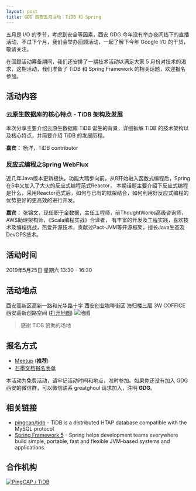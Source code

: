 ```yaml
---
layout: post
title: GDG 西安五月活动：TiDB 和 Spring
---
```


五月是 I/O 的季节，考虑到安全等因素，西安 GDG 今年没有举办夜间线下的直播活动，不过下个月，我们会举办回顾活动，一起了解下今年 Google I/O 的干货，敬请关注。

在回顾活动筹备期间，我们还安排了一期技术活动以满足大家 5 月份对技术的渴求，这期活动，我们准备了 TiDB 和 Spring Framework 的相关话题，欢迎报名参加。

## 活动内容

### 云原生数据库的核心特点 - TiDB 架构及发展

本次分享主要介绍云原生数据库 TiDB 诞生的背景，详细拆解 TiDB 的技术架构以及核心特点，并简要介绍 TiDB 的发展历程。

**嘉宾：** 杨洋，TiDB contributor

### 反应式编程之Spring WebFlux

近几年Java版本更新极快，功能大踏步向前，从8开始融入函数式编程后，Spring在5中又加入了大火的反应式编程范式Reactor，
本期话题主要介绍下反应式编程是什么，采用Reactor范式后，如何与已有的框架结合，如何利用好反应式编程的优势更好的更高效的进行开发。

**嘉宾：** 张锦文，现任职于金数据，主任工程师，前ThoughtWorks高级咨询师，AWS助理架构师，《Scala编程实战》合译者，
有丰富的开发及工程实践，喜欢技术及编程挑战，热爱开源技术，贡献过Pact-JVM等开源框架，擅长Java生态及DevOPS技术。

## 活动时间

2019年5月25日 星期六 13:30 - 16:30 

## 活动地点

西安高新区高新一路和光华路十字 西安创业咖啡街区 海归楼三层 3W COFFICE 西安高新创路空间 ([打开地图](https://ditu.amap.com/place/B0FFIBIC6D))
![地图](https://s1.ax1x.com/2018/03/04/9yaBJH.png)

> 感谢 TiDB 赞助的场地

## 报名方式

- [Meetup](https://www.meetup.com/GDG-Xian/events/261350002/) (**推荐**)
- [石墨文档报名表单](https://shimo.im/forms/R913JVW5RNmij3E6/fill)

本活动为免费活动，请牢记活动时间和地点，准时参加。如果你还没有加入 GDG 西安的微信群，可以微信联系 greatghoul 请求加入，注明 **GDG**。

## 相关链接

- [pingcap/tidb](https://github.com/pingcap/tidb) - TiDB is a distributed HTAP database compatible with the MySQL protocol
- [Spring Framework 5](https://spring.io/) - Spring helps development teams everywhere
    build simple, portable, fast and flexible JVM-based systems and applications.
    
## 合作机构

[![PingCAP / TiDB](https://i.loli.net/2019/05/10/5cd58256b063c.png)](https://www.pingcap.com)

